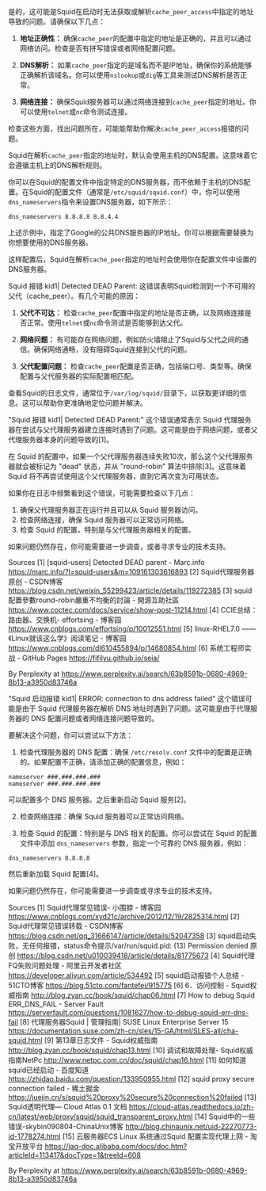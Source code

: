 是的，这可能是Squid在启动时无法获取或解析`cache_peer_access`中指定的地址导致的问题。请确保以下几点：

1. **地址正确性：** 确保`cache_peer`的配置中指定的地址是正确的，并且可以通过网络访问。检查是否有拼写错误或者网络配置问题。

2. **DNS解析：** 如果`cache_peer`指定的是域名而不是IP地址，确保你的系统能够正确解析该域名。你可以使用`nslookup`或`dig`等工具来测试DNS解析是否正常。

3. **网络连接：** 确保Squid服务器可以通过网络连接到`cache_peer`指定的地址。你可以使用`telnet`或`nc`命令测试连接。

检查这些方面，找出问题所在，可能能帮助你解决`cache_peer_access`报错的问题。

Squid在解析`cache_peer`指定的地址时，默认会使用主机的DNS配置。这意味着它会遵循主机上的DNS解析规则。

你可以在Squid的配置文件中指定特定的DNS服务器，而不依赖于主机的DNS配置。在Squid的配置文件（通常是`/etc/squid/squid.conf`）中，你可以使用`dns_nameservers`指令来设置DNS服务器，如下所示：

```plaintext
dns_nameservers 8.8.8.8 8.8.4.4
```

上述示例中，指定了Google的公共DNS服务器的IP地址。你可以根据需要替换为你想要使用的DNS服务器。

这样配置后，Squid在解析`cache_peer`指定的地址时会使用你在配置文件中设置的DNS服务器。

Squid 报错 kid1| Detected DEAD Parent:
这错误表明Squid检测到一个不可用的父代（cache_peer）。有几个可能的原因：

1. **父代不可达：** 检查`cache_peer`配置中指定的地址是否正确，以及网络连接是否正常。使用`telnet`或`nc`命令测试是否能够到达父代。

2. **网络问题：** 有可能存在网络问题，例如防火墙阻止了Squid与父代之间的通信。确保网络通畅，没有阻碍Squid连接到父代的问题。

3. **父代配置问题：** 检查`cache_peer`配置是否正确，包括端口号、类型等。确保配置与父代服务器的实际配置相匹配。

查看Squid的日志文件，通常位于`/var/log/squid/`目录下，以获取更详细的信息。这可以帮助你更准确地定位问题并解决。


"Squid 报错 kid1| Detected DEAD Parent:" 这个错误通常表示 Squid 代理服务器在尝试与父代理服务器建立连接时遇到了问题。这可能是由于网络问题，或者父代理服务器本身的问题导致的[1]。

在 Squid 的配置中，如果一个父代理服务器连续失败10次，那么这个父代理服务器就会被标记为 "dead" 状态，并从 "round-robin" 算法中排除[3]。这意味着 Squid 将不再尝试使用这个父代理服务器，直到它再次变为可用状态。

如果你在日志中频繁看到这个错误，可能需要检查以下几点：

1. 确保父代理服务器正在运行并且可以从 Squid 服务器访问。
2. 检查网络连接，确保 Squid 服务器可以正常访问网络。
3. 检查 Squid 的配置，特别是与父代理服务器相关的配置。

如果问题仍然存在，你可能需要进一步调查，或者寻求专业的技术支持。

Sources
[1] [squid-users] Detected DEAD parent - Marc.info https://marc.info/?l=squid-users&m=109161303616893
[2] Squid代理服务器原创 - CSDN博客 https://blog.csdn.net/weixin_55299423/article/details/119272385
[3] squid配置參數round-robin嚴重不均衡的討論 - 開源互助社區 https://www.coctec.com/docs/service/show-post-11214.html
[4] CCIE总结：路由器、交换机- effortsing - 博客园 https://www.cnblogs.com/effortsing/p/10012551.html
[5] linux-RHEL7.0 —— 《Linux就该这么学》阅读笔记 - 博客园 https://www.cnblogs.com/dl610455894/p/14680854.html
[6] 系统工程师实战 - GitHub Pages https://fifilyu.github.io/seia/

By Perplexity at https://www.perplexity.ai/search/63b8591b-0680-4969-8b13-a3950d83746a


"Squid 启动报错 kid1| ERROR: connection to dns address failed" 这个错误可能是由于 Squid 代理服务器在解析 DNS 地址时遇到了问题。这可能是由于代理服务器的 DNS 配置问题或者网络连接问题导致的。

要解决这个问题，你可以尝试以下方法：

1. 检查代理服务器的 DNS 配置：确保 `/etc/resolv.conf` 文件中的配置是正确的。如果配置不正确，请添加正确的配置信息，例如：

```
nameserver ###.###.###.###
nameserver ###.###.###.###
```

可以配置多个 DNS 服务器。之后重新启动 Squid 服务[2]。

2. 检查网络连接：确保 Squid 服务器可以正常访问网络。

3. 检查 Squid 的配置：特别是与 DNS 相关的配置。你可以尝试在 Squid 的配置文件中添加 `dns_nameservers` 参数，指定一个可靠的 DNS 服务器，例如：

```
dns_nameservers 8.8.8.8
```

然后重新加载 Squid 配置[4]。

如果问题仍然存在，你可能需要进一步调查或寻求专业的技术支持。

Sources
[1] Squid代理常见错误- 小围脖 - 博客园 https://www.cnblogs.com/xyd21c/archive/2012/12/19/2825314.html
[2] Squid代理常见错误转载 - CSDN博客 https://blog.csdn.net/qq_31666147/article/details/52047358
[3] squid启动失败，无任何报错，status命令提示/var/run/squid.pid: (13) Permission denied 原创 https://blog.csdn.net/u010039418/article/details/81775673
[4] Squid代理FQ失败问题处理 - 阿里云开发者社区 https://developer.aliyun.com/article/534492
[5] squid启动报错个人总结 - 51CTO博客 https://blog.51cto.com/fantefei/915775
[6] 6．访问控制 - Squid权威指南 http://blog.zyan.cc/book/squid/chap06.html
[7] How to debug Squid ERR_DNS_FAIL - Server Fault https://serverfault.com/questions/1081627/how-to-debug-squid-err-dns-fail
[8] 代理服务器Squid | 管理指南| SUSE Linux Enterprise Server 15 https://documentation.suse.com/zh-cn/sles/15-GA/html/SLES-all/cha-squid.html
[9] 第13章日志文件 - Squid权威指南 http://blog.zyan.cc/book/squid/chap13.html
[10] 调试和故障处理- Squid权威指南NetPc http://www.netpc.com.cn/doc/squid/chap16.html
[11] 如何知道squid已经启动 - 百度知道 https://zhidao.baidu.com/question/133950955.html
[12] squid proxy secure connection failed - 稀土掘金 https://juejin.cn/s/squid%20proxy%20secure%20connection%20failed
[13] Squid透明代理— Cloud Atlas 0.1 文档 https://cloud-atlas.readthedocs.io/zh-cn/latest/web/proxy/squid/squid_transparent_proxy.html
[14] Squid中的一些错误-skybin090804-ChinaUnix博客 http://blog.chinaunix.net/uid-22270773-id-1778274.html
[15] 云服务器ECS Linux 系统通过Squid 配置实现代理上网 - 淘宝开放平台 https://jaq-doc.alibaba.com/docs/doc.htm?articleId=113417&docType=1&treeId=608

By Perplexity at https://www.perplexity.ai/search/63b8591b-0680-4969-8b13-a3950d83746a

